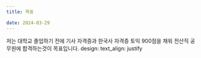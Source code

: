 ```yaml
---
title: 목표

date: 2024-03-29
---
```


저는 대학교 졸업하기 전에 기사 자격증과 한국사 자격증 토익 900점을 채워 전산직 공무원에 합격하는것이 목표입니다.
design:
      text_align: justify 